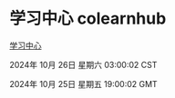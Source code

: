# 学习中心 colearnhub
[学习中心](http://219.139.199.238:56308/colearnhub/)

2024年 10月 26日 星期六 03:00:02 CST

2024年 10月 25日 星期五 19:00:02 GMT
